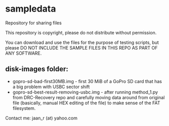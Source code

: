 # sampledata
Repository for sharing files

This repository is copyright, please do not distribute without permission.

You can download and use the files for the purpose of testing scripts, but please DO NOT INCLUDE THE SAMPLE FILES IN THIS REPO AS PART OF ANY SOFTWARE.

## disk-images folder:
* gopro-sd-bad-first30MB.img - first 30 MiB of a GoPro SD card that has a big problem with USBC sector shift
* gopro-sd-best-result-removing-usbc.img - after running method_1.py from DRC-Recovery repo and carefully moving data around from original file (basically, manual HEX editing of the file) to make sense of the FAT filesystem.

Contact me:
jaan_r (at) yahoo.com
